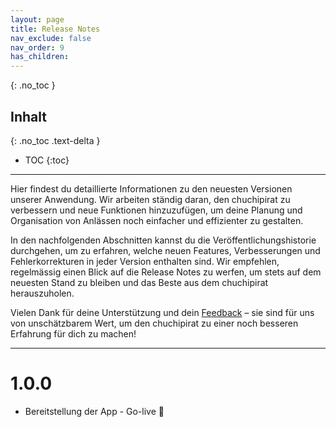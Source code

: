 ```yaml
---
layout: page
title: Release Notes
nav_exclude: false
nav_order: 9
has_children:
---
```

{: .no_toc }
## Inhalt
{: .no_toc .text-delta }

- TOC
{:toc}

---

Hier findest du detaillierte Informationen zu den neuesten Versionen unserer Anwendung. Wir arbeiten ständig daran, den chuchipirat zu verbessern und neue Funktionen hinzuzufügen, um deine Planung und Organisation von Anlässen noch einfacher und effizienter zu gestalten.

In den nachfolgenden Abschnitten kannst du die Veröffentlichungshistorie durchgehen, um zu erfahren, welche neuen Features, Verbesserungen und Fehlerkorrekturen in jeder Version enthalten sind. Wir empfehlen, regelmässig einen Blick auf die Release Notes zu werfen, um stets auf dem neuesten Stand zu bleiben und das Beste aus dem chuchipirat herauszuholen.

Vielen Dank für deine Unterstützung und dein [Feedback](mailto:hallo@chuchipirat.ch?subject=Mein%20Feedback%zum%chuchipirat) – sie sind für uns von unschätzbarem Wert, um den chuchipirat zu einer noch besseren Erfahrung für dich zu machen!

---

# 1.0.0
* Bereitstellung der App - Go-live 🎉


